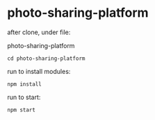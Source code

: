 # photo-sharing-platform

after clone, under file:

photo-sharing-platform

`cd photo-sharing-platform`

run to install modules:

`npm install`

run to start:

`npm start`

